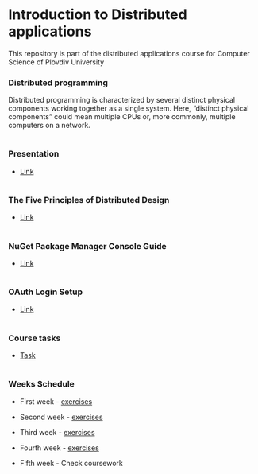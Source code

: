 # Introduction to Distributed applications
This repository is part of the distributed applications course for Computer Science of Plovdiv University



### Distributed programming
Distributed programming is characterized by several distinct physical components working together as a single system. Here, “distinct physical components” could mean multiple CPUs or, more commonly, multiple computers on a network.


# 
### Presentation
* [Link](https://github.com/pkyurkchiev/distributed-applications-cs/blob/master/presentations/Introduction.pdf)


#
### The Five Principles of Distributed Design
* [Link](https://github.com/pkyurkchiev/distributed-applications/tree/master/documentations/five-principles.md)


#
### NuGet Package Manager Console Guide
* [Link](https://github.com/pkyurkchiev/distributed-applications/tree/master/documentations/nuget-console.md)


#
### OAuth Login Setup
* [Link](https://github.com/pkyurkchiev/distributed-applications/tree/master/documentations/oauth.md)


#
### Course tasks
* [Task](https://github.com/pkyurkchiev/distributed-applications-cs/blob/master/course-work/README.md)


#
### Weeks Schedule
* First week - [exercises](https://github.com/pkyurkchiev/distributed-applications/tree/master/exercises/01)

* Second week - [exercises](https://github.com/pkyurkchiev/distributed-applications/tree/master/exercises/02)

* Third week - [exercises](https://github.com/pkyurkchiev/distributed-applications/tree/master/exercises/03)

* Fourth week - [exercises](https://github.com/pkyurkchiev/distributed-applications/tree/master/exercises/04)

* Fifth week - Check coursework
